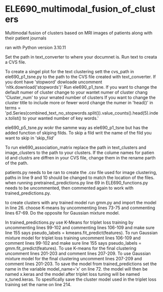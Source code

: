 # ELE690_multimodal_fusion_of_clusters
Multimodal fusion of clusters based on MRI images of patients along with their patient journals

ran with Python version 3.10.11


Set the path in text_converter to where your documnet is. Run text to creata a CVS file.

To create a singel plot for the text clustering sett the cvs_path in ele690_p1_tsne.py to the path to  the CVS file created with text_converter. 
If you dont have 'stopword' dowloade uncomment 'nltk.download('stopwords')'  Run ele690_p1_tsne. 
If you want to change the default numer of cluster change to your wantet numer of cluster chang 'Cluster_num' to your wnated number of clusters
If you want to change the cluster title to include more or fewer word change the numer in 'head()' in terms = 'pd.Series(combined_text_no_stopwords.split()).value_counts().head(5).index.tolist() to your wanted number of key words.'

ele690_p5_tsne.py wokr the samme way as ele690_p1_tsne but has the added function of skiping filds. To skip a fild writ the name of the fild you want to skip in 'skip_fild'

To run ele690_association_matrix replace the path in text_clusters and image_clusters to the path to your clusters. If the colume names for patien id and clustrs are diffren in your CVS file, change them in the rename parth of the path.


patients.py needs to be ran to create the .csv file used for image clustering, paths in line 9 and 10 should be changed to match the location of the files.
when running pretrained_predictions.py line 69 in ELE690_functions.py needs to be uncommented, then commented again to work with trained_predictions.py.

to create clusters with any trained model run gmm.py and import the model in line 26. choose K-means by uncommenting lines 73-75 and commenting lines 67-69. Do the opposite for Gaussian mixture model.

In trained_predictions.py use K-Means for triplet loss training by uncommenting lines 99-102 and commenting lines 106-109 and make sure line 155 says pseudo_labels = kmeans.fit_predict(features).
To run Gaussian mixture model for triplet loss training uncomment lines 106-109 and comment lines 99-102 and make sure line 155 says pseudo_labels = gmm.fit_predict(features).
To use K-means for the final clustering uncomment lines 201-203 and comment lines 207-209. To use Gaussian mixture model for the final clustering uncomment lines 207-209 and comment lines 201-203.
To save the model from trained_predictions set the name in the variable model_name='x' on line 72. the model will then be named x.keras and the model after triplet loss tuning will be named x_tuned.keras. To spesifically save the cluster model used in the triplet loss training set the name on line 214.
